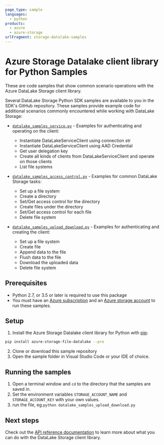 ```yaml
---
page_type: sample
languages:
  - python
products:
  - azure
  - azure-storage
urlFragment: storage-datalake-samples
---
```


# Azure Storage Datalake client library for Python Samples

These are code samples that show common scenario operations with the Azure DataLake Storage client library.

Several DataLake Storage Python SDK samples are available to you in the SDK's GitHub repository. These samples provide example code for additional scenarios commonly encountered while working with DataLake Storage:

* [`datalake_samples_service.py`](https://github.com/Azure/azure-sdk-for-python/tree/master/sdk/storage/azure-storage-file-datalake/samples/datalake_samples_service.py) - Examples for authenticating and operating on the client:
    * Instantiate DataLakeServiceClient using connection str
    * Instantiate DataLakeServiceClient using AAD Credential
    * Get user delegation key
    * Create all kinds of clients from DataLakeServiceClient and operate on those clients
    * List file systems
    
* [`datalake_samples_access_control.py`](https://github.com/Azure/azure-sdk-for-python/tree/master/sdk/storage/azure-storage-file-datalake/samples/datalake_samples_access_control.py) - Examples for common DataLake Storage tasks:
    * Set up a file system
    * Create a directory
    * Set/Get access control for the directory
    * Create files under the directory
    * Set/Get access control for each file
    * Delete file system

* [`datalake_samples_upload_download.py`](https://github.com/Azure/azure-sdk-for-python/tree/master/sdk/storage/azure-storage-file-datalake/samples/datalake_samples_upload_download.py) - Examples for authenticating and creating the client:
    * Set up a file system
    * Create file
    * Append data to the file
    * Flush data to the file
    * Download the uploaded data
    * Delete file system

## Prerequisites
* Python 2.7, or 3.5 or later is required to use this package
* You must have an [Azure subscription](https://azure.microsoft.com/free/) and an
[Azure storage account](https://docs.microsoft.com/en-us/azure/storage/blobs/data-lake-storage-quickstart-create-account) to run these samples.

## Setup

1. Install the Azure Storage Datalake client library for Python with [pip](https://pypi.org/project/pip/):

```bash
pip install azure-storage-file-datalake --pre
```

2. Clone or download this sample repository
3. Open the sample folder in Visual Studio Code or your IDE of choice.

## Running the samples

1. Open a terminal window and `cd` to the directory that the samples are saved in.
2. Set the environment variables `STORAGE_ACCOUNT_NAME` and `STORAGE_ACCOUNT_KEY` with your own values.
3. run the file, eg.`python datalake_samples_upload_download.py`

## Next steps

Check out the [API reference documentation](https://aka.ms/azsdk-python-storage-filedatalake-ref) to learn more about
what you can do with the DataLake Storage client library.
